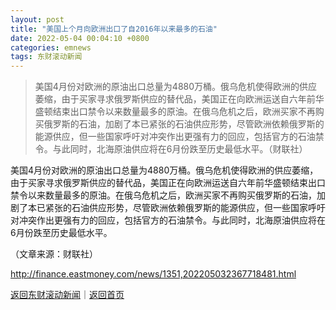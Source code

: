 ```yaml
---
layout: post
title: "美国上个月向欧洲出口了自2016年以来最多的石油"
date: 2022-05-04 00:04:10 +0800
categories: emnews
tags: 东财滚动新闻
---
```

> 美国4月份对欧洲的原油出口总量为4880万桶。俄乌危机使得欧洲的供应萎缩，由于买家寻求俄罗斯供应的替代品，美国正在向欧洲运送自六年前华盛顿结束出口禁令以来数量最多的原油。在俄乌危机之后，欧洲买家不再购买俄罗斯的石油，加剧了本已紧张的石油供应形势，尽管欧洲依赖俄罗斯的能源供应，但一些国家呼吁对冲突作出更强有力的回应，包括官方的石油禁令。与此同时，北海原油供应将在6月份跌至历史最低水平。（财联社）

<p>美国4月份对欧洲的原油出口总量为4880万桶。俄乌危机使得欧洲的供应萎缩，由于买家寻求俄罗斯供应的替代品，美国正在向欧洲运送自六年前华盛顿结束出口禁令以来数量最多的原油。在俄乌危机之后，欧洲买家不再购买俄罗斯的石油，加剧了本已紧张的石油供应形势，尽管欧洲依赖俄罗斯的能源供应，但一些国家呼吁对冲突作出更强有力的回应，包括官方的石油禁令。与此同时，北海原油供应将在6月份跌至历史最低水平。 </p><p class="em_media">（文章来源：财联社）</p>

<http://finance.eastmoney.com/news/1351,202205032367718481.html>

[返回东财滚动新闻](//finews.withounder.com/emnews/)｜[返回首页](//finews.withounder.com/)